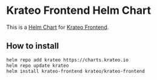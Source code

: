 # Krateo Frontend Helm Chart

This is a [Helm Chart](https://helm.sh/docs/topics/charts/) for [Krateo Frontend](https://github.com/krateoplatformops/krateo-frontend).

## How to install

```sh
helm repo add krateo https://charts.krateo.io
helm repo update krateo
helm install krateo-frontend krateo/krateo-frontend
```
